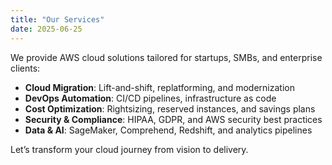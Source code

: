 ```yaml
---
title: "Our Services"
date: 2025-06-25
---
```


We provide AWS cloud solutions tailored for startups, SMBs, and enterprise clients:

- **Cloud Migration**: Lift-and-shift, replatforming, and modernization  
- **DevOps Automation**: CI/CD pipelines, infrastructure as code  
- **Cost Optimization**: Rightsizing, reserved instances, and savings plans  
- **Security & Compliance**: HIPAA, GDPR, and AWS security best practices  
- **Data & AI**: SageMaker, Comprehend, Redshift, and analytics pipelines  

Let’s transform your cloud journey from vision to delivery.
